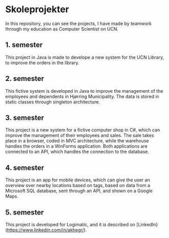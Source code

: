 # Skoleprojekter
In this repository, you can see the projects, I have made by teamwork through my education as Computer Scientist on UCN.

## 1. semester
This project in Java is made to develope a new system for the UCN Library, to improve the orders in the library.

## 2. semester
This fictive system is developed in Java to improve the management of the employees and dependents in Hjørring Municipality. The data is stored in static classes through singleton architecture.

## 3. semester
This project is a new system for a fictive computer shop in C#, which can improve the management of their employees and sales. The sale takes place in a browser, coded in MVC architecture, while the warehouse handles the orders in a WinForms application. Both applications are connected to an API, which handles the connection to the database.

## 4. semester
This project is an app for mobile devices, which can give the user an overview over nearby locations based on tags, based on data from a Microsoft SQL database, sent through an API, and shown on a Google Maps.

## 5. semester
This project is developed for Logimatic, and it is described on [LinkedIn}(https://www.linkedin.com/in/akhegr/).
